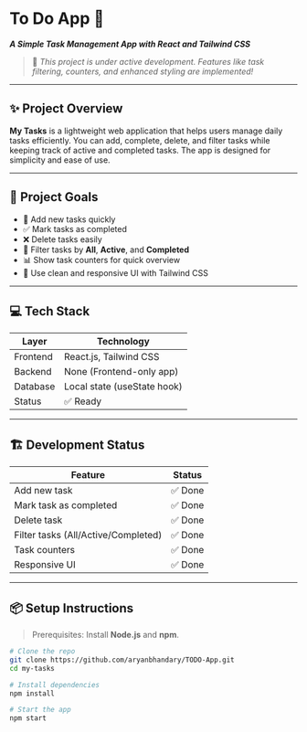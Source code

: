 # To Do App 📝  
**_A Simple Task Management App with React and Tailwind CSS_**

> 🚧 _This project is under active development. Features like task filtering, counters, and enhanced styling are implemented!_

---

## ✨ Project Overview

**My Tasks** is a lightweight web application that helps users manage daily tasks efficiently. You can add, complete, delete, and filter tasks while keeping track of active and completed tasks. The app is designed for simplicity and ease of use.

---

## 🧠 Project Goals

- 📝 Add new tasks quickly  
- ✅ Mark tasks as completed  
- ❌ Delete tasks easily  
- 🔄 Filter tasks by **All**, **Active**, and **Completed**  
- 📊 Show task counters for quick overview  
- 🎨 Use clean and responsive UI with Tailwind CSS  

---

## 💻 Tech Stack

| Layer    | Technology                  |
|----------|-----------------------------|
| Frontend | React.js, Tailwind CSS      |
| Backend  | None (Frontend-only app)    |
| Database | Local state (useState hook)|
| Status   | ✅ Ready                    |

---

## 🏗️ Development Status

| Feature                         | Status        |
|---------------------------------|---------------|
| Add new task                     | ✅ Done        |
| Mark task as completed           | ✅ Done        |
| Delete task                      | ✅ Done        |
| Filter tasks (All/Active/Completed) | ✅ Done    |
| Task counters                     | ✅ Done        |
| Responsive UI                     | ✅ Done        |

---

## 📦 Setup Instructions

> Prerequisites: Install **Node.js** and **npm**.

```bash
# Clone the repo
git clone https://github.com/aryanbhandary/TODO-App.git
cd my-tasks

# Install dependencies
npm install

# Start the app
npm start
